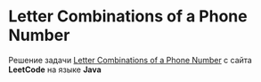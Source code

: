 # Letter Combinations of a Phone Number
Решение задачи [Letter Combinations of a Phone Number](https://leetcode.com/problems/letter-combinations-of-a-phone-number/) c сайта **LeetCode** на языке **Java**